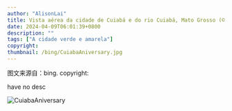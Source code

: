 ```yaml
---
author: "AlisonLai"
title: Vista aérea da cidade de Cuiabá e do rio Cuiabá, Mato Grosso (© Lucas Ninno/Getty Images)
date: 2024-04-09T06:01:39+0800
description: ""
tags: ["A cidade verde e amarela"]
copyright: 
thumbnail: /bing/CuiabaAniversary.jpg
---
```

图文来源自：bing.  copyright: 

have no desc

![CuiabaAniversary](/bing/CuiabaAniversary.jpg)